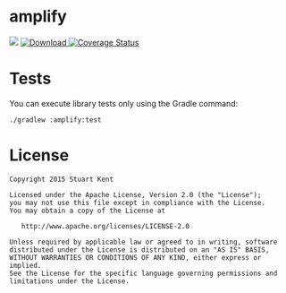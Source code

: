 # amplify

<a href="https://travis-ci.org/stkent/amplify"><img src="https://travis-ci.org/stkent/amplify.svg"></a> [ ![Download](https://api.bintray.com/packages/stkent/android-libraries/amplify/images/download.svg) ](https://bintray.com/stkent/android-libraries/amplify/_latestVersion) [![Coverage Status](https://coveralls.io/repos/stkent/amplify/badge.svg?branch=master&service=github)](https://coveralls.io/github/stkent/amplify?branch=master)

# Tests

You can execute library tests only using the Gradle command:

    ./gradlew :amplify:test

# License

    Copyright 2015 Stuart Kent
    
    Licensed under the Apache License, Version 2.0 (the "License");
    you may not use this file except in compliance with the License.
    You may obtain a copy of the License at
    
       http://www.apache.org/licenses/LICENSE-2.0
    
    Unless required by applicable law or agreed to in writing, software
    distributed under the License is distributed on an "AS IS" BASIS,
    WITHOUT WARRANTIES OR CONDITIONS OF ANY KIND, either express or implied.
    See the License for the specific language governing permissions and
    limitations under the License.
